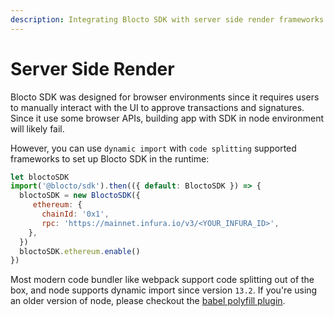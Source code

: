 ```yaml
---
description: Integrating Blocto SDK with server side render frameworks.
---
```


# Server Side Render

Blocto SDK was designed for browser environments since it requires users to manually interact with the UI to approve transactions and signatures. Since it use some browser APIs, building app with SDK in node environment will likely fail.

However, you can use `dynamic import` with `code splitting` supported frameworks to set up Blocto SDK in the runtime:

```javascript
let bloctoSDK
import('@blocto/sdk').then(({ default: BloctoSDK }) => {
  bloctoSDK = new BloctoSDK({
     ethereum: {
       chainId: '0x1',
       rpc: 'https://mainnet.infura.io/v3/<YOUR_INFURA_ID>',
    },
  })
  bloctoSDK.ethereum.enable()
})
```

Most modern code bundler like webpack support code splitting out of the box, and node supports dynamic import since version `13.2`. If you're using an older version of node, please checkout the [babel polyfill plugin](https://www.npmjs.com/package/babel-plugin-dynamic-import-node).
